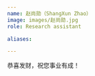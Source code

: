 ```yaml
---
name: 赵尚勋（ShangXun Zhao）
image: images/赵尚勋.jpg
role: Research assistant

aliases:

---
```


恭喜发财，祝您事业有成！
